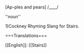 [Ap-ples and pears] /____/

''noun''

1)Cockney Rhyming Slang for Stairs.


===Translations===

[[English]]: [[Stairs]]